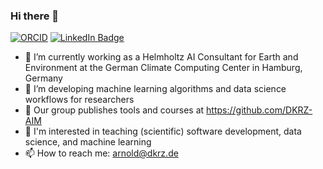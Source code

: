 ### Hi there 👋


[![ORCID](https://img.shields.io/static/v1?label=ORCID&message=0000-0002-9458-1517&color=green&style=flat-square&logo=orcid)](https://orcid.org/0000-0002-9458-1517)
[![LinkedIn Badge](https://img.shields.io/badge/My-LinkedIn-blue)](https://de.linkedin.com/in/crlnarnold)

- 🔭 I’m currently working as a Helmholtz AI Consultant for Earth and Environment at the German Climate Computing Center in Hamburg, Germany
- 🌱 I’m developing machine learning algorithms and data science workflows for researchers 
- 👯 Our group publishes tools and courses at https://github.com/DKRZ-AIM
- 💬 I'm interested in teaching (scientific) software development, data science, and machine learning
- 📫 How to reach me: arnold@dkrz.de
